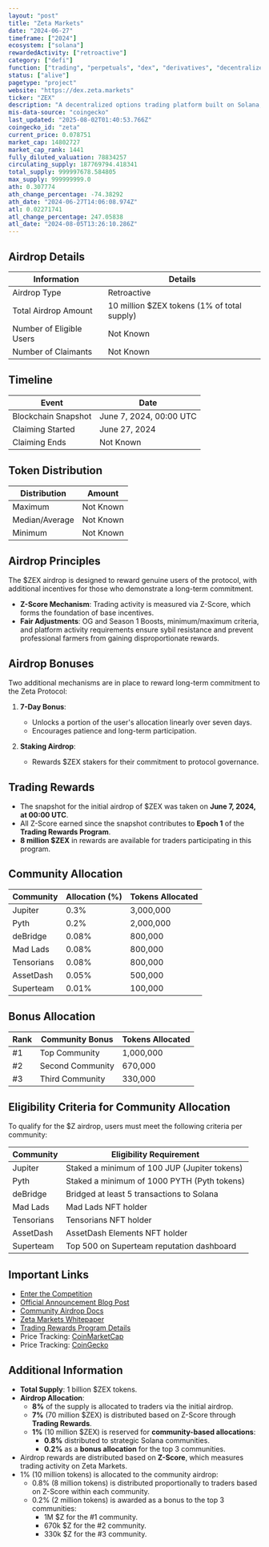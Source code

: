 ```yaml
---
layout: "post"
title: "Zeta Markets"
date: "2024-06-27"
timeframe: ["2024"]
ecosystem: ["solana"]
rewardedActivity: ["retroactive"]
category: ["defi"]
function: ["trading", "perpetuals", "dex", "derivatives", "decentralized-finance"]
status: ["alive"]
pagetype: "project"
website: "https://dex.zeta.markets"
ticker: "ZEX"
description: "A decentralized options trading platform built on Solana, offering traders a high-performance DeFi derivatives experience."
mis-data-source: "coingecko"
last_updated: "2025-08-02T01:40:53.766Z"
coingecko_id: "zeta"
current_price: 0.078751
market_cap: 14802727
market_cap_rank: 1441
fully_diluted_valuation: 78834257
circulating_supply: 187769794.418341
total_supply: 999997678.584805
max_supply: 999999999.0
ath: 0.307774
ath_change_percentage: -74.38292
ath_date: "2024-06-27T14:06:08.974Z"
atl: 0.02271741
atl_change_percentage: 247.05838
atl_date: "2024-08-05T13:26:10.286Z"
---
```


## Airdrop Details

| Information              | Details                                     |
| ------------------------ | ------------------------------------------- |
| Airdrop Type             | Retroactive                                 |
| Total Airdrop Amount     | 10 million $ZEX tokens (1% of total supply) |
| Number of Eligible Users | Not Known                                   |
| Number of Claimants      | Not Known                                   |

## Timeline

| Event               | Date                    |
| ------------------- | ----------------------- |
| Blockchain Snapshot | June 7, 2024, 00:00 UTC |
| Claiming Started    | June 27, 2024           |
| Claiming Ends       | Not Known               |

## Token Distribution

| Distribution   | Amount    |
| -------------- | --------- |
| Maximum        | Not Known |
| Median/Average | Not Known |
| Minimum        | Not Known |

## Airdrop Principles

The $ZEX airdrop is designed to reward genuine users of the protocol, with additional incentives for those who demonstrate a long-term commitment.

- **Z-Score Mechanism**: Trading activity is measured via Z-Score, which forms the foundation of base incentives.
- **Fair Adjustments**: OG and Season 1 Boosts, minimum/maximum criteria, and platform activity requirements ensure sybil resistance and prevent professional farmers from gaining disproportionate rewards.

## Airdrop Bonuses

Two additional mechanisms are in place to reward long-term commitment to the Zeta Protocol:

1. **7-Day Bonus**:

   - Unlocks a portion of the user's allocation linearly over seven days.
   - Encourages patience and long-term participation.

2. **Staking Airdrop**:
   - Rewards $ZEX stakers for their commitment to protocol governance.

## Trading Rewards

- The snapshot for the initial airdrop of $ZEX was taken on **June 7, 2024, at 00:00 UTC**.
- All Z-Score earned since the snapshot contributes to **Epoch 1** of the **Trading Rewards Program**.
- **8 million $ZEX** in rewards are available for traders participating in this program.

## Community Allocation

| Community  | Allocation (%) | Tokens Allocated |
| ---------- | -------------- | ---------------- |
| Jupiter    | 0.3%           | 3,000,000        |
| Pyth       | 0.2%           | 2,000,000        |
| deBridge   | 0.08%          | 800,000          |
| Mad Lads   | 0.08%          | 800,000          |
| Tensorians | 0.08%          | 800,000          |
| AssetDash  | 0.05%          | 500,000          |
| Superteam  | 0.01%          | 100,000          |

## Bonus Allocation

| Rank | Community Bonus  | Tokens Allocated |
| ---- | ---------------- | ---------------- |
| #1   | Top Community    | 1,000,000        |
| #2   | Second Community | 670,000          |
| #3   | Third Community  | 330,000          |

## Eligibility Criteria for Community Allocation

To qualify for the $Z airdrop, users must meet the following criteria per community:

| Community  | Eligibility Requirement                      |
| ---------- | -------------------------------------------- |
| Jupiter    | Staked a minimum of 100 JUP (Jupiter tokens) |
| Pyth       | Staked a minimum of 1000 PYTH (Pyth tokens)  |
| deBridge   | Bridged at least 5 transactions to Solana    |
| Mad Lads   | Mad Lads NFT holder                          |
| Tensorians | Tensorians NFT holder                        |
| AssetDash  | AssetDash Elements NFT holder                |
| Superteam  | Top 500 on Superteam reputation dashboard    |

## Important Links

- [Enter the Competition](https://dex.zeta.markets/competition)
- [Official Announcement Blog Post](https://blog.zeta.markets/blog/introducing-the-z-community-airdrop)
- [Community Airdrop Docs](https://web.archive.org/web/20240508151445/https://docs.zeta.markets/z-score/community-airdrop)
- [Zeta Markets Whitepaper](https://docs.zeta.markets/z-score/community-airdrop)
- [Trading Rewards Program Details](https://docs.zeta.markets/rewards-programs/usdzex/usdzex-airdrop/zex-principles)
- Price Tracking: [CoinMarketCap](https://coinmarketcap.com/currencies/zeta)
- Price Tracking: [CoinGecko](https://www.coingecko.com/en/coins/zeta)

## Additional Information

- **Total Supply**: 1 billion $ZEX tokens.
- **Airdrop Allocation**:
  - **8%** of the supply is allocated to traders via the initial airdrop.
  - **7%** (70 million $ZEX) is distributed based on Z-Score through **Trading Rewards**.
  - **1%** (10 million $ZEX) is reserved for **community-based allocations**:
    - **0.8%** distributed to strategic Solana communities.
    - **0.2%** as a **bonus allocation** for the top 3 communities.
- Airdrop rewards are distributed based on **Z-Score**, which measures trading activity on Zeta Markets.
- 1% (10 million tokens) is allocated to the community airdrop:
  - 0.8% (8 million tokens) is distributed proportionally to traders based on Z-Score within each community.
  - 0.2% (2 million tokens) is awarded as a bonus to the top 3 communities:
    - 1M $Z for the #1 community.
    - 670k $Z for the #2 community.
    - 330k $Z for the #3 community.